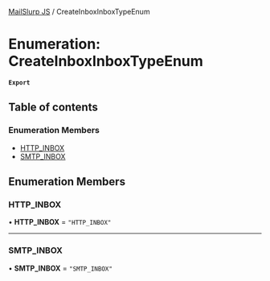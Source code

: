 [MailSlurp JS](../README.md) / CreateInboxInboxTypeEnum

# Enumeration: CreateInboxInboxTypeEnum

**`Export`**

## Table of contents

### Enumeration Members

- [HTTP\_INBOX](CreateInboxInboxTypeEnum.md#http_inbox)
- [SMTP\_INBOX](CreateInboxInboxTypeEnum.md#smtp_inbox)

## Enumeration Members

### HTTP\_INBOX

• **HTTP\_INBOX** = ``"HTTP_INBOX"``

___

### SMTP\_INBOX

• **SMTP\_INBOX** = ``"SMTP_INBOX"``
